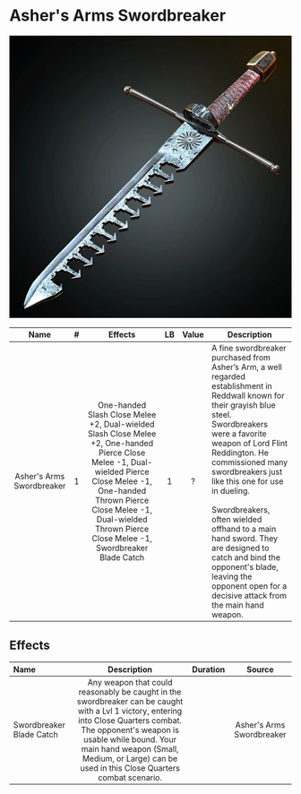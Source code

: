 # Asher's Arms Swordbreaker

![Copyright](Asher'sArmsSwordbreaker.png)

|           Name           | # |                                                       Effects                                                       | LB | Value | Description                                                                                                                                                                                                                                                                                                                                                                                                                                                                        |
| :-----------------------: | :-: | :------------------------------------------------------------------------------------------------------------------: | :-: | :---: | ---------------------------------------------------------------------------------------------------------------------------------------------------------------------------------------------------------------------------------------------------------------------------------------------------------------------------------------------------------------------------------------------------------------------------------------------------------------------------------- |
| Asher's Arms Swordbreaker | 1 | One-handed Slash Close Melee +2, Dual-wielded Slash Close Melee +2, One-handed Pierce Close Melee -1, Dual-wielded Pierce Close Melee -1, One-handed Thrown Pierce Close Melee -1, Dual-wielded Thrown Pierce Close Melee -1, Swordbreaker Blade Catch | 1 |   ?   | A fine swordbreaker purchased from Asher’s Arm, a well regarded establishment in Reddwall known for their grayish blue steel. Swordbreakers were a favorite weapon of Lord Flint Reddington. He commissioned many swordbreakers just like this one for use in dueling.<br /><br />Swordbreakers, often wielded offhand to a main hand sword. They are designed to catch and bind the opponent's blade, leaving the opponent open for a decisive attack from the main hand weapon. |

## Effects

| Name                     |                                                                                                                                           Description                                                                                                                                           | Duration |          Source          |
| :----------------------- | :--------------------------------------------------------------------------------------------------------------------------------------------------------------------------------------------------------------------------------------------------------------------------------------: | :------: | :-----------------------: |
| Swordbreaker Blade Catch | Any weapon that could reasonably be caught in the swordbreaker can be caught with a Lvl 1 victory, entering into Close Quarters combat. The opponent's weapon is usable while bound. Your main hand weapon (Small, Medium, or Large) can be used in this Close Quarters combat scenario. |          | Asher's Arms Swordbreaker |
